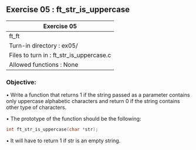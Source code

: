 ## Exercise 05 : ft_str_is_uppercase

|               Exercise 05             |
|---------------------------------------|
|             ft_ft                     |
| Turn-in directory : ex05/             |
| Files to turn in : ft_str_is_uppercase.c            |
| Allowed functions : None              |

 ### Objective: 

• Write a function that returns 1 if the string passed as a parameter contains
only uppercase alphabetic characters and return 0 if the string contains
other type of characters.

• The prototype of the function should be the following:
```C
int ft_str_is_uppercase(char *str);
```
• It will have to return 1 if str is an empty string.
